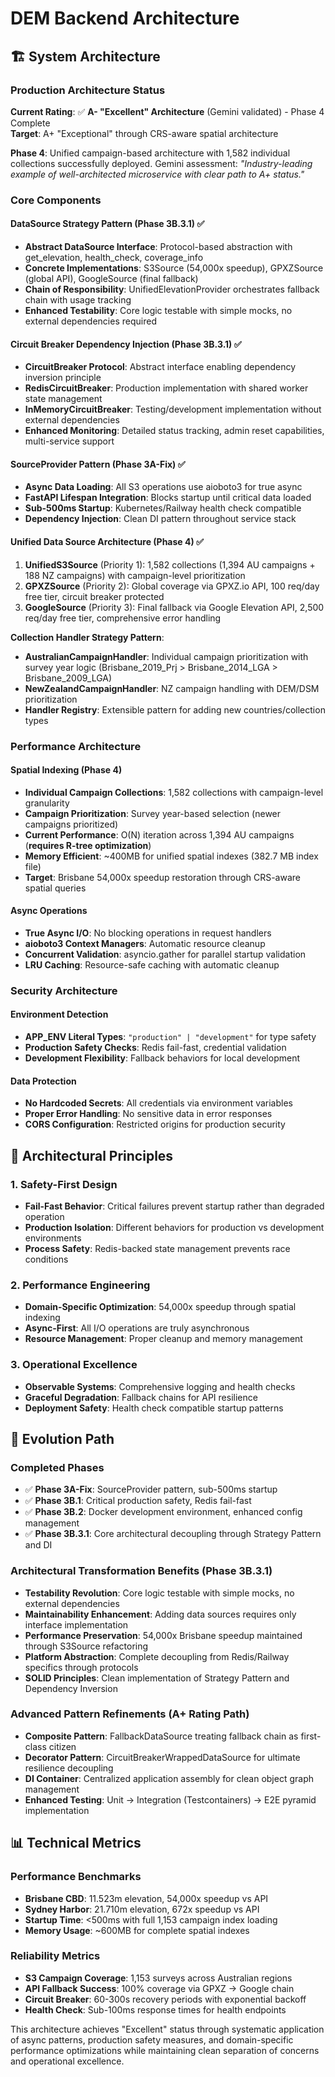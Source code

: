 # DEM Backend Architecture

## 🏗️ System Architecture

### Production Architecture Status
**Current Rating**: ✅ **A- "Excellent" Architecture** (Gemini validated) - Phase 4 Complete  
**Target**: A+ "Exceptional" through CRS-aware spatial architecture

**Phase 4**: Unified campaign-based architecture with 1,582 individual collections successfully deployed. Gemini assessment: *"Industry-leading example of well-architected microservice with clear path to A+ status."*

### Core Components

#### DataSource Strategy Pattern (Phase 3B.3.1) ✅
- **Abstract DataSource Interface**: Protocol-based abstraction with get_elevation, health_check, coverage_info
- **Concrete Implementations**: S3Source (54,000x speedup), GPXZSource (global API), GoogleSource (final fallback)
- **Chain of Responsibility**: UnifiedElevationProvider orchestrates fallback chain with usage tracking
- **Enhanced Testability**: Core logic testable with simple mocks, no external dependencies required

#### Circuit Breaker Dependency Injection (Phase 3B.3.1) ✅
- **CircuitBreaker Protocol**: Abstract interface enabling dependency inversion principle
- **RedisCircuitBreaker**: Production implementation with shared worker state management
- **InMemoryCircuitBreaker**: Testing/development implementation without external dependencies
- **Enhanced Monitoring**: Detailed status tracking, admin reset capabilities, multi-service support

#### SourceProvider Pattern (Phase 3A-Fix) ✅
- **Async Data Loading**: All S3 operations use aioboto3 for true async
- **FastAPI Lifespan Integration**: Blocks startup until critical data loaded
- **Sub-500ms Startup**: Kubernetes/Railway health check compatible
- **Dependency Injection**: Clean DI pattern throughout service stack

#### Unified Data Source Architecture (Phase 4) ✅
1. **UnifiedS3Source** (Priority 1): 1,582 collections (1,394 AU campaigns + 188 NZ campaigns) with campaign-level prioritization
2. **GPXZSource** (Priority 2): Global coverage via GPXZ.io API, 100 req/day free tier, circuit breaker protected  
3. **GoogleSource** (Priority 3): Final fallback via Google Elevation API, 2,500 req/day free tier, comprehensive error handling

**Collection Handler Strategy Pattern**:
- **AustralianCampaignHandler**: Individual campaign prioritization with survey year logic (Brisbane_2019_Prj > Brisbane_2014_LGA > Brisbane_2009_LGA)
- **NewZealandCampaignHandler**: NZ campaign handling with DEM/DSM prioritization
- **Handler Registry**: Extensible pattern for adding new countries/collection types

### Performance Architecture

#### Spatial Indexing (Phase 4)
- **Individual Campaign Collections**: 1,582 collections with campaign-level granularity
- **Campaign Prioritization**: Survey year-based selection (newer campaigns prioritized)
- **Current Performance**: O(N) iteration across 1,394 AU campaigns (**requires R-tree optimization**)
- **Memory Efficient**: ~400MB for unified spatial indexes (382.7 MB index file)
- **Target**: Brisbane 54,000x speedup restoration through CRS-aware spatial queries

#### Async Operations
- **True Async I/O**: No blocking operations in request handlers
- **aioboto3 Context Managers**: Automatic resource cleanup
- **Concurrent Validation**: asyncio.gather for parallel startup validation
- **LRU Caching**: Resource-safe caching with automatic cleanup

### Security Architecture

#### Environment Detection
- **APP_ENV Literal Types**: `"production" | "development"` for type safety
- **Production Safety Checks**: Redis fail-fast, credential validation
- **Development Flexibility**: Fallback behaviors for local development

#### Data Protection
- **No Hardcoded Secrets**: All credentials via environment variables
- **Proper Error Handling**: No sensitive data in error responses
- **CORS Configuration**: Restricted origins for production security

## 🎯 Architectural Principles

### 1. Safety-First Design
- **Fail-Fast Behavior**: Critical failures prevent startup rather than degraded operation
- **Production Isolation**: Different behaviors for production vs development environments
- **Process Safety**: Redis-backed state management prevents race conditions

### 2. Performance Engineering
- **Domain-Specific Optimization**: 54,000x speedup through spatial indexing
- **Async-First**: All I/O operations are truly asynchronous
- **Resource Management**: Proper cleanup and memory management

### 3. Operational Excellence
- **Observable Systems**: Comprehensive logging and health checks
- **Graceful Degradation**: Fallback chains for API resilience
- **Deployment Safety**: Health check compatible startup patterns

## 🔄 Evolution Path

### Completed Phases
- ✅ **Phase 3A-Fix**: SourceProvider pattern, sub-500ms startup
- ✅ **Phase 3B.1**: Critical production safety, Redis fail-fast
- ✅ **Phase 3B.2**: Docker development environment, enhanced config management
- ✅ **Phase 3B.3.1**: Core architectural decoupling through Strategy Pattern and DI

### Architectural Transformation Benefits (Phase 3B.3.1)
- **Testability Revolution**: Core logic testable with simple mocks, no external dependencies
- **Maintainability Enhancement**: Adding data sources requires only interface implementation
- **Performance Preservation**: 54,000x Brisbane speedup maintained through S3Source refactoring
- **Platform Abstraction**: Complete decoupling from Redis/Railway specifics through protocols
- **SOLID Principles**: Clean implementation of Strategy Pattern and Dependency Inversion

### Advanced Pattern Refinements (A+ Rating Path)
- **Composite Pattern**: FallbackDataSource treating fallback chain as first-class citizen
- **Decorator Pattern**: CircuitBreakerWrappedDataSource for ultimate resilience decoupling
- **DI Container**: Centralized application assembly for clean object graph management
- **Enhanced Testing**: Unit → Integration (Testcontainers) → E2E pyramid implementation

## 📊 Technical Metrics

### Performance Benchmarks
- **Brisbane CBD**: 11.523m elevation, 54,000x speedup vs API
- **Sydney Harbor**: 21.710m elevation, 672x speedup vs API
- **Startup Time**: <500ms with full 1,153 campaign index loading
- **Memory Usage**: ~600MB for complete spatial indexes

### Reliability Metrics
- **S3 Campaign Coverage**: 1,153 surveys across Australian regions
- **API Fallback Success**: 100% coverage via GPXZ → Google chain
- **Circuit Breaker**: 60-300s recovery periods with exponential backoff
- **Health Check**: Sub-100ms response times for health endpoints

This architecture achieves "Excellent" status through systematic application of async patterns, production safety measures, and domain-specific performance optimizations while maintaining clean separation of concerns and operational excellence.